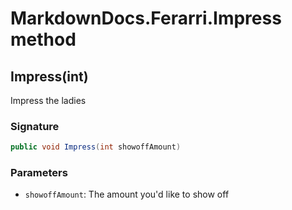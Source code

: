 # MarkdownDocs.Ferarri.Impress method
## Impress(int)
Impress the ladies

### Signature
```csharp
public void Impress(int showoffAmount)
```
### Parameters
- `showoffAmount`: The amount you'd like to show off

